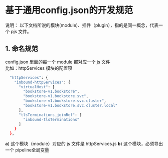 # 基于通用config.json的开发规范  
说明：
以下文档所说的模块(module)、插件（plugin），指的是同一概念，代表一个 pjs 文件。  
## 1. 命名规范  
config.json 里面的每一个 module 都对应一个 js 文件  
比如：httpServices 模块的配置项  
```bash
  "httpServices": {
    "inbound-httpServices": {
      "virtualHost": [
        "bookstore-v1.bookstore",
        "bookstore-v1.bookstore.svc",
        "bookstore-v1.bookstore.svc.cluster",
        "bookstore-v1.bookstore.svc.cluster.local"
      ],
      "tlsTerminations_joinRef": [
        "inbound-tlsTerminations"
      ]
    }
  },
```
__a__) 这个模块（module）对应的 js 文件是 httpServices.js
__b__) 这个模块，必须导出一个 pipeline全局变量
